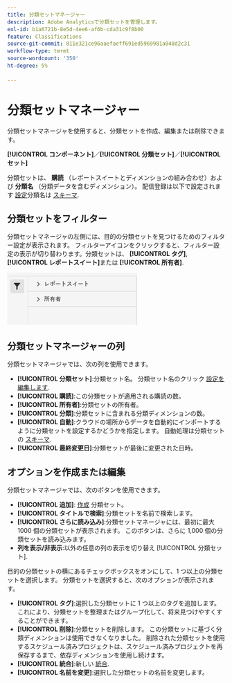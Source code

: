 ```yaml
---
title: 分類セットマネージャー
description: Adobe Analyticsで分類セットを管理します。
exl-id: b1a6721b-8e5d-4ee6-af6b-cda31c9f8b00
feature: Classifications
source-git-commit: 811e321ce96aaefaeff691ed5969981a048d2c31
workflow-type: tm+mt
source-wordcount: '350'
ht-degree: 5%

---
```


# 分類セットマネージャー

分類セットマネージャを使用すると、分類セットを作成、編集または削除できます。

**[!UICONTROL コンポーネント]**／**[!UICONTROL 分類セット]**／**[!UICONTROL セット]**

分類セットは、 **購読** （レポートスイートとディメンションの組み合わせ）および **分類名** （分類データを含むディメンション）。 配信登録は以下で設定されます [設定](settings.md)分類名は [スキーマ](schema.md).

## 分類セットをフィルター

分類セットマネージャの左側には、目的の分類セットを見つけるためのフィルター設定が表示されます。 フィルターアイコンをクリックすると、フィルター設定の表示が切り替わります。分類セットは、 **[!UICONTROL タグ]**, **[!UICONTROL レポートスイート]**&#x200B;または **[!UICONTROL 所有者]**.

![分類セットフィルター](../../assets/classification-set-filters.png)

## 分類セットマネージャーの列

分類セットマネージャでは、次の列を使用できます。

* **[!UICONTROL 分類セット]**:分類セット名。 分類セット名のクリック [設定を編集します](settings.md).
* **[!UICONTROL 購読]**:この分類セットが適用される購読の数。
* **[!UICONTROL 所有者]**:分類セットの所有者。
* **[!UICONTROL 分類]**:分類セットに含まれる分類ディメンションの数。
* **[!UICONTROL 自動]**:クラウドの場所からデータを自動的にインポートするように分類セットを設定するかどうかを指定します。 自動処理は分類セットの [スキーマ](schema.md).
* **[!UICONTROL 最終変更日]**:分類セットが最後に変更された日時。

## オプションを作成または編集

分類セットマネージャでは、次のボタンを使用できます。

* **[!UICONTROL 追加]**: [作成](create.md) 分類セット。
* **[!UICONTROL タイトルで検索]**:分類セットを名前で検索します。
* **[!UICONTROL さらに読み込み]**:分類セットマネージャには、最初に最大 1000 個の分類セットが表示されます。 このボタンは、さらに 1,000 個の分類セットを読み込みます。
* **列を表示/非表示**:以外の任意の列の表示を切り替え [!UICONTROL 分類セット].

目的の分類セットの横にあるチェックボックスをオンにして、1 つ以上の分類セットを選択します。 分類セットを選択すると、次のオプションが表示されます。

* **[!UICONTROL タグ]**:選択した分類セットに 1 つ以上のタグを追加します。これにより、分類セットを整理またはグループ化して、将来見つけやすくすることができます。
* **[!UICONTROL 削除]**:分類セットを削除します。 この分類セットに基づく分類ディメンションは使用できなくなりました。 削除された分類セットを使用するスケジュール済みプロジェクトは、スケジュール済みプロジェクトを再保存するまで、依存ディメンションを使用し続けます。
* **[!UICONTROL 統合]**:新しい [統合](../consolidations/process.md).
* **[!UICONTROL 名前を変更]**:選択した分類セットの名前を変更します。
